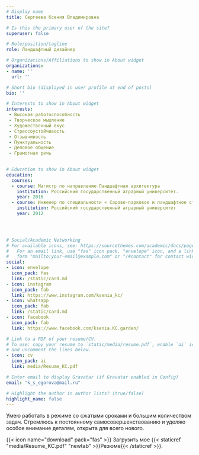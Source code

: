 ```yaml
---
# Display name
title: Сергеева Ксения Владимировна

# Is this the primary user of the site?
superuser: false

# Role/position/tagline
role: Ландшафтный дизайнер

# Organizations/Affiliations to show in About widget
organizations:
- name: ''
  url: ''

# Short bio (displayed in user profile at end of posts)
bio: ''

# Interests to show in About widget
interests:
 - Высокая работоспособность
 - Творческое мышление
 - Художественный вкус
 - Стрессоустойчивость
 - Отзывчивость
 - Пунктуальность
 - Деловое общение
 - Грамотная речь

  
# Education to show in About widget
education:
  courses:
  - course: Магистр по направлению Ландшафтная архитектура
    institution: Российский государственный аграрный университет. 
    year: 2016
  - course: Инженер по специальности « Садово-парковое и ландшафтное строительство»
    institution: Российский государственный аграрный университет 
    year: 2012



 
# Social/Academic Networking
# For available icons, see: https://sourcethemes.com/academic/docs/page-builder/#icons
#   For an email link, use "fas" icon pack, "envelope" icon, and a link in the
#   form "mailto:your-email@example.com" or "/#contact" for contact widget.
social:
- icon: envelope
  icon_pack: fas
  link: /static/card.md
- icon: instagram
  icon_pack: fab
  link: https://www.instagram.com/ksenia_kc/
- icon: whatsapp
  icon_pack: fab
  link: /static/card.md
- icon: facebook
  icon_pack: fab
  link: https://www.facebook.com/ksenia.KC.garden/

# Link to a PDF of your resume/CV.
# To use: copy your resume to `static/media/resume.pdf`, enable `ai` icons in `params.toml`, 
# and uncomment the lines below.
- icon: cv
  icon_pack: ai
  link: media/Resume_KC.pdf

# Enter email to display Gravatar (if Gravatar enabled in Config)
email: "k_s_egorova@mail.ru"

# Highlight the author in author lists? (true/false)
highlight_name: false
---
```


Умею работать в режиме со сжатыми сроками и большим количеством задач. Стремлюсь к постоянному самосовершенствованию и уделяю особое внимание деталям, открыта для всего нового.


{{< icon name="download" pack="fas" >}} Загрузить мое {{< staticref "media/Resume_KC.pdf" "newtab" >}}Резюме{{< /staticref >}}.
